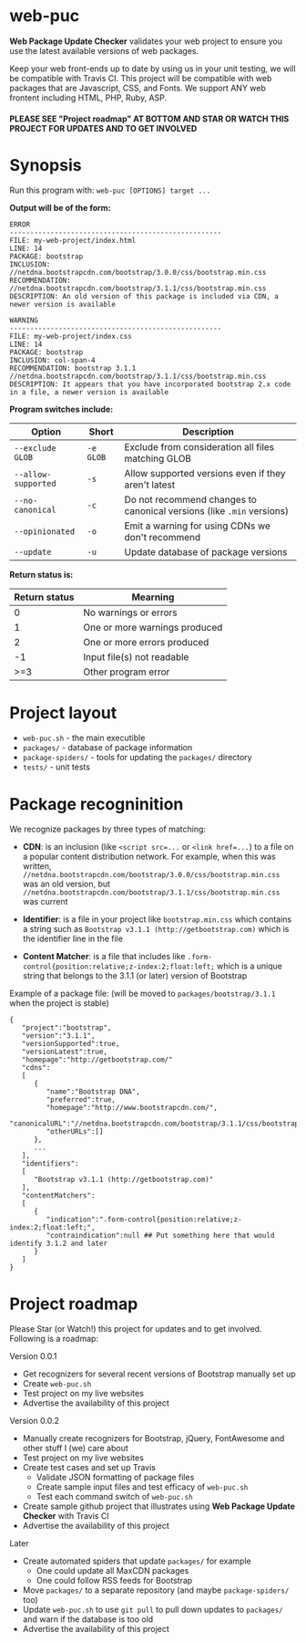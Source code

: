 web-puc
=======

**Web Package Update Checker** validates your web project to ensure you use the latest available versions of web packages.

Keep your web front-ends up to date by using us in your unit testing, we will be compatible with Travis CI. This project will be compatible with web packages that are Javascript, CSS, and Fonts. We support ANY web frontent including HTML, PHP, Ruby, ASP.

####  PLEASE SEE "Project roadmap" AT BOTTOM AND STAR OR WATCH THIS PROJECT FOR UPDATES AND TO GET INVOLVED  ####


Synopsis
========

Run this program with: `web-puc [OPTIONS] target ...`

**Output will be of the form:**

````
ERROR
----------------------------------------------------
FILE: my-web-project/index.html
LINE: 14
PACKAGE: bootstrap
INCLUSION: //netdna.bootstrapcdn.com/bootstrap/3.0.0/css/bootstrap.min.css
RECOMMENDATION: //netdna.bootstrapcdn.com/bootstrap/3.1.1/css/bootstrap.min.css
DESCRIPTION: An old version of this package is included via CDN, a newer version is available

WARNING
----------------------------------------------------
FILE: my-web-project/index.css
LINE: 14
PACKAGE: bootstrap
INCLUSION: col-span-4
RECOMMENDATION: bootstrap 3.1.1 //netdna.bootstrapcdn.com/bootstrap/3.1.1/css/bootstrap.min.css
DESCRIPTION: It appears that you have incorporated bootstrap 2.x code in a file, a newer version is available
````

**Program switches include:**

| Option              | Short      | Description                                                           |
| ------------------- | ---------- | ------------                                                          |
| `--exclude GLOB`    | `-e GLOB`  | Exclude from consideration all files matching GLOB                    |
| `--allow-supported` | `-s`       | Allow supported versions even if they aren't latest                   |
| `--no-canonical`    | `-c`       | Do not recommend changes to canonical versions (like `.min` versions) |
| `--opinionated`     | `-o`       | Emit a warning for using CDNs we don't recommend                      |
| `--update`          | `-u`       | Update database of package versions                                   |

**Return status is:**

| Return status | Mearning                      |
| ------------- | --------------                |
| 0             | No warnings or errors         |
| 1             | One or more warnings produced |
| 2             | One or more errors produced   |
| -1            | Input file(s) not readable    |
| >=3           | Other program error           |


Project layout
==============

 - `web-puc.sh` - the main executible
 - `packages/` - database of package information
 - `package-spiders/` - tools for updating the `packages/` directory
 - `tests/` - unit tests


Package recogninition
=====================

We recognize packages by three types of matching:

 - **CDN**: is an inclusion (like `<script src=...` or `<link href=...`) to a file on a popular content distribution network. For example, when this was written, `//netdna.bootstrapcdn.com/bootstrap/3.0.0/css/bootstrap.min.css` was an old version, but `//netdna.bootstrapcdn.com/bootstrap/3.1.1/css/bootstrap.min.css` was current

 - **Identifier**: is a file in your project like `bootstrap.min.css` which contains a string such as `Bootstrap v3.1.1 (http://getbootstrap.com)` which is the identifier line in the file
 
 - **Content Matcher**: is a file that includes like `.form-control{position:relative;z-index:2;float:left;` which is a unique string that belongs to the 3.1.1 (or later) version of Bootstrap

Example of a package file: (will be moved to `packages/bootstrap/3.1.1` when the project is stable)

````
{
   "project":"bootstrap",
   "version":"3.1.1",
   "versionSupported":true,
   "versionLatest":true,
   "homepage":"http://getbootstrap.com/"
   "cdns":
   [
      {
         "name":"Bootstrap DNA",
         "preferred":true,
         "homepage":"http://www.bootstrapcdn.com/",
         "canonicalURL":"//netdna.bootstrapcdn.com/bootstrap/3.1.1/css/bootstrap.min.css",
         "otherURLs":[]
      },
      ...
   ],
   "identifiers":
   [
      "Bootstrap v3.1.1 (http://getbootstrap.com)"
   ],
   "contentMatchers":
   [
      {
         "indication":".form-control{position:relative;z-index:2;float:left;",
         "contraindication":null ## Put something here that would identify 3.1.2 and later
      }
   ]
}
````


Project roadmap
===============

Please Star (or Watch!) this project for updates and to get involved. Following is a roadmap:

Version 0.0.1

 * Get recognizers for several recent versions of Bootstrap manually set up
 * Create `web-puc.sh`
 * Test project on my live websites
 * Advertise the availability of this project

Version 0.0.2

 * Manually create recognizers for Bootstrap, jQuery, FontAwesome and other stuff I (we) care about
 * Test project on my live websites
 * Create test cases and set up Travis
   * Validate JSON formatting of package files
   * Create sample input files and test efficacy of `web-puc.sh`
   * Test each command switch of `web-puc.sh`
 * Create sample github project that illustrates using **Web Package Update Checker** with Travis CI
 * Advertise the availability of this project

Later

 * Create automated spiders that update `packages/` for example
   * One could update all MaxCDN packages
   * One could follow RSS feeds for Bootstrap
 * Move `packages/` to a separate repository (and maybe `package-spiders/` too)
 * Update `web-puc.sh` to use `git pull` to pull down updates to `packages/` and warn if the database is too old
 * Advertise the availability of this project
